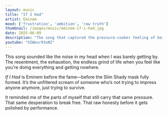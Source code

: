 ```yaml
---
layout: music
title: "If I Had"
artist: Eminem
mood: ['frustration', 'ambition', 'raw truth']
thumbnail: /images/music/eminem-if-i-had.jpg
date: 2025-06-09
description: "The song that captured the pressure-cooker feeling of being stuck with no way out."
youtube: "hIWour93xNI"
---
```


This song sounded like the noise in my head when I was barely getting by.  
The resentment, the exhaustion, the endless grind of life when you feel like you're doing everything and getting nowhere.

*If I Had* is Eminem before the fame—before the Slim Shady mask fully formed. It’s the unfiltered scream of someone who’s not trying to impress anyone anymore, just trying to survive.

It reminded me of the parts of myself that still carry that same pressure. That same desperation to break free. That raw honesty before it gets polished by performance.
